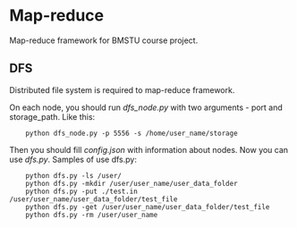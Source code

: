 Map-reduce
==========

Map-reduce framework for BMSTU course project.

DFS
--------------

Distributed file system is required to map-reduce framework.

On each node, you should run *dfs_node.py* with two arguments - port and storage_path. Like this:

```
    python dfs_node.py -p 5556 -s /home/user_name/storage
```

Then you should fill *config.json* with information about nodes. Now you can use *dfs.py*. Samples of use dfs.py:

```
    python dfs.py -ls /user/
    python dfs.py -mkdir /user/user_name/user_data_folder
    python dfs.py -put ./test.in /user/user_name/user_data_folder/test_file
    python dfs.py -get /user/user_name/user_data_folder/test_file
    python dfs.py -rm /user/user_name
```